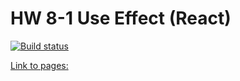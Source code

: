 # HW 8-1 Use Effect (React)

[![Build status](https://ci.appveyor.com/api/projects/status/vii6r2wc35263e8i?svg=true)](https://ci.appveyor.com/project/Alexey57575/ra-hw8-1)

[Link to pages: ](https://alexgnutov.github.io/ra_hw8_1/)
